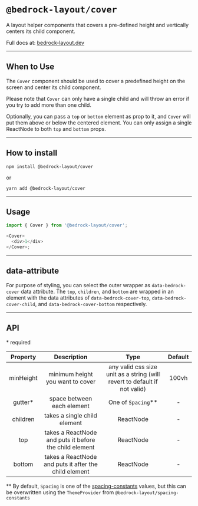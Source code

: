 # `@bedrock-layout/cover`

A layout helper components that covers a pre-defined height and vertically centers its child component.

Full docs at: [bedrock-layout.dev](https://bedrock-layout.dev/)

---

## When to Use

The `Cover` component should be used to cover a predefined height on the screen and center its child component.

Please note that `Cover` can only have a single child and will throw an error if you try to add more than one child.

Optionally, you can pass a `top` or `bottom` element as prop to it, and `Cover` will put them above or below the centered element. You can only assign a single ReactNode to both `top` and `bottom` props.

---

## How to install

`npm install @bedrock-layout/cover`

or

`yarn add @bedrock-layout/cover`

---

## Usage

```javascript
import { Cover } from '@bedrock-layout/cover';

<Cover>
  <div>1</div>
</Cover>;
```

---

## data-attribute

For purpose of styling, you can select the outer wrapper as `data-bedrock-cover` data attribute. The `top`, `children`, and `bottom` are wrapped in an element with the data attributes of `data-bedrock-cover-top`, `data-bedrock-cover-child`, and `data-bedrock-cover-bottom` respectively.

---

## API

\* required

| Property  |                      Description                       |                                   Type                                    | Default |
| :-------: | :----------------------------------------------------: | :-----------------------------------------------------------------------: | :-----: |
| minHeight |            minimum height you want to cover            | any valid css size unit as a string (will revert to default if not valid) |  100vh  |
| gutter\*  |               space between each element               |                           One of `Spacing`\*\*                            |    -    |
| children  |              takes a single child element              |                                 ReactNode                                 |    -    |
|    top    | takes a ReactNode and puts it before the child element |                                 ReactNode                                 |    -    |
|  bottom   | takes a ReactNode and puts it after the child element  |                                 ReactNode                                 |    -    |

\*\* By default, `Spacing` is one of the [spacing-constants](https://github.com/Bedrock-Layouts/Bedrock/tree/main/packages/spacing-constants) values, but this can be overwritten using the `ThemeProvider` from `@bedrock-layout/spacing-constants`
